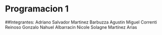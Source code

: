 # Programacion 1
##Integrantes:
	Adriano Salvador Martinez Barbuzza
	Agustin Miguel Correnti Reinoso
	Gonzalo Nahuel Albarracin
	Nicole Solagne Martínez Arias

